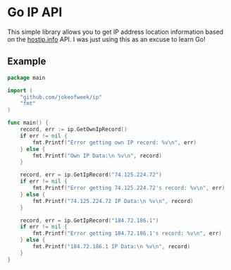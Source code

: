 # Go IP API
This simple library allows you to get IP address location information based on the [hostip.info](http://www.hostip.info/) API.
I was just using this as an excuse to learn Go!

## Example
```Go
package main

import (
	"github.com/jokeofweek/ip"
	"fmt"
)

func main() {
	record, err := ip.GetOwnIpRecord()
	if err != nil {
		fmt.Printf("Error getting own IP record: %v\n", err)
	} else {
		fmt.Printf("Own IP Data:\n %v\n", record)
	}

	record, err = ip.GetIpRecord("74.125.224.72")
	if err != nil {
		fmt.Printf("Error getting 74.125.224.72's record: %v\n", err)
	} else {
		fmt.Printf("74.125.224.72 IP Data:\n %v\n", record)
	}

	record, err = ip.GetIpRecord("184.72.186.1")
	if err != nil {
		fmt.Printf("Error getting 184.72.186.1's record: %v\n", err)
	} else {
		fmt.Printf("184.72.186.1 IP Data:\n %v\n", record)
	}
}
```
